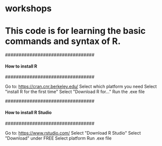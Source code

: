 # workshops
# This code is for learning the basic commands and syntax of R.

#################################
####     How to install R    ####
#################################

Go to: https://cran.cnr.berkeley.edu/
Select which platform you need
Select "install R for the first time"
Select "Download R for..."
Run the .exe file

#################################
#### How to install R Studio ####
#################################

Go to: https://www.rstudio.com/
Select "Download R Studio"
Select "Download" under FREE
Select platform 
Run .exe file
